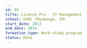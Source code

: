 ```yaml
---
id: 03
title: Licence Pro - IT Management
school: UVHC (Maubeuge, 59)
start_date: 2013
end_date: 2014
formation_type: Work-study program
status: Done
---
```

